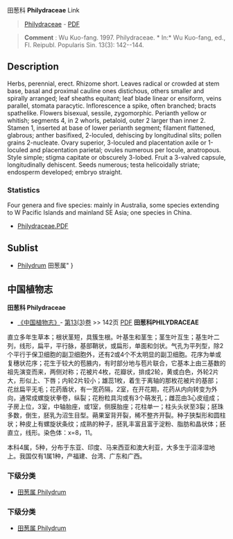 田葱科 **Philydraceae** Link

> [Philydraceae](http://www.iplant.cn/info/Philydraceae?t=foc) - [PDF](http://www.iplant.cn/foc/pdf/Philydraceae.pdf)

> **Comment** : 
> Wu Kuo-fang. 1997. Philydraceae. * In:* Wu Kuo-fang, ed., Fl. Reipubl. Popularis Sin. 13(3): 142--144.

## Description

Herbs, perennial, erect. Rhizome short. Leaves radical or crowded at stem base, basal and proximal cauline ones distichous, others smaller and spirally arranged; leaf sheaths equitant; leaf blade linear or ensiform, veins parallel, stomata paracytic. Inflorescence a spike, often branched; bracts spathelike. Flowers bisexual, sessile, zygomorphic. Perianth yellow or whitish; segments 4, in 2 whorls, petaloid, outer 2 larger than inner 2. Stamen 1, inserted at base of lower perianth segment; filament flattened, glabrous; anther basifixed, 2-loculed, dehiscing by longitudinal slits; pollen grains 2-nucleate. Ovary superior, 3-loculed and placentation axile or 1-loculed and placentation parietal; ovules numerous per locule, anatropous. Style simple; stigma capitate or obscurely 3-lobed. Fruit a 3-valved capsule, longitudinally dehiscent. Seeds numerous; testa helicoidally striate; endosperm developed; embryo straight.


### Statistics
Four genera and five species: mainly in Australia, some species extending to W Pacific Islands and mainland SE Asia; one species in China.

* [Philydraceae.PDF](http://www.iplant.cn/foc/pdf/Philydraceae.pdf)

## Sublist

* [Philydrum](http://www.iplant.cn/info/Philydrum?t=foc) 田葱属"
}
## 中国植物志


**田葱科 Philydraceae**

* [《中国植物志》](http://www.iplant.cn/frps)- [第13(3)卷](http://www.iplant.cn/frps/vol/13(3)) >> 142页 [PDF](http://www.iplant.cn/frps/pdf/13(3)/142z.pdf)
**田葱科PHILYDRACEAE**

直立多年生草本；根状茎短，具簇生根。叶基生和茎生；茎生叶互生；基生叶二列，线形，扁平，平行脉，基部鞘状，或扁形，单面和剑状。气孔为平列型，除2个平行于保卫细胞的副卫细胞外，还有2或4个不太明显的副卫细胞。花序为单或复穗状花序；花生于较大的苞腋内，有时部分地与苞片联合，它基本上由三基数的祖先演变而来，两侧对称；花被片4枚，花瓣状，排成2轮，黄或白色，外轮2片大，形似上、下唇；内轮2片较小；雄蕊1枚，着生于离轴的那枚花被片的基部；花丝扁平无毛；花药盾状，有一宽药隔，2室，在开花期，花药从内向转变为外向，通常成螺旋状拳卷，纵裂；花粉粒具沟或有3个萌发孔；雌蕊由3心皮组成；子房上位，3室，中轴胎座，或1室，侧膜胎座；花柱单一；柱头头状至3裂；胚珠多数，倒生，胚乳为沼生目型。蒴果室背开裂，稀不整齐开裂。种子狭梨形和圆柱状；种皮上有螺旋状条纹；成熟的种子，胚乳丰富且富于淀粉、脂肪和晶状体；胚直立，线形。染色体：x=8，11。

本科4属，5种，分布于东亚、印度、马来西亚和澳大利亚，大多生于沼泽湿地上。我国仅有1属1种，产福建、台湾、广东和广西。

### 下级分类
* [田葱属  Philydrum](http://www.iplant.cn/info/Philydrum?t=z)

### 下级分类
* [田葱属  Philydrum](http://www.iplant.cn/info/sp/Philydrum?t=z)
